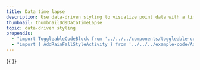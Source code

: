 ```yaml
---
title: Data time lapse
description: Use data-driven styling to visualize point data with a time lapse effect; rainfall in China in this example.
thumbnail: thumbnailDdsDataTimeLapse
topic: data-driven styling
prependJs:
  - "import ToggleableCodeBlock from '../../../components/toggleable-code-block'"
  - "import { AddRainFallStyleActivity } from '../../../example-code/AddRainFallStyleActivity.js'"
---
```


<!-- Any notes about this example would go here.  -->

{{
  <ToggleableCodeBlock 
    codeSnippet={AddRainFallStyleActivity}
  />
}}
